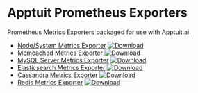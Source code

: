 # Apptuit Prometheus Exporters

Prometheus Metrics Exporters packaged for use with Apptuit.ai.

* [Node/System Metrics Exporter](node_exporter) [ ![Download](https://api.bintray.com/packages/apptuitai/debian/node-exporter/images/download.svg?version=latest) ](node_exporter)
* [Memcached Metrics Exporter](memcached_exporter) [ ![Download](https://api.bintray.com/packages/apptuitai/debian/memcached-exporter/images/download.svg?version=latest) ](memcached_exporter)
* [MySQL Server Metrics Exporter](mysqld_exporter) [ ![Download](https://api.bintray.com/packages/apptuitai/debian/mysqld-exporter/images/download.svg?version=latest) ](mysqld_exporter)
* [Elasticsearch Metrics Exporter](elasticsearch_exporter) [ ![Download](https://api.bintray.com/packages/apptuitai/debian/elasticsearch-exporter/images/download.svg?version=latest) ](elasticsearch_exporter)
* [Cassandra Metrics Exporter](cassandra_exporter) [ ![Download](https://api.bintray.com/packages/apptuitai/debian/cassandra-exporter/images/download.svg?version=latest) ](cassandra_exporter)
* [Redis Metrics Exporter](redis_exporter) [ ![Download](https://api.bintray.com/packages/apptuitai/debian/redis-exporter/images/download.svg?version=latest) ](redis_exporter)
